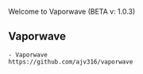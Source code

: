 Welcome to Vaporwave (BETA v: 1.0.3)
## Vaporwave
~~~~~~~~~~~~~~~~~~~~~~~~~~~~~~~~~~~~~~~~~~~~~~~
- Vaporwave
https://github.com/ajv316/vaporwave